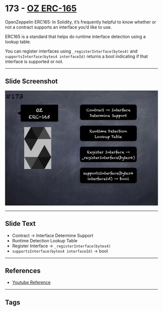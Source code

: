 # 173 - [OZ ERC-165](OZ%20ERC-165.md)
OpenZeppelin ERC165: In Solidity, it’s frequently helpful to know whether or not a contract supports an interface you’d like to use. 

ERC165 is a standard that helps do runtime interface detection using a lookup table. 

You can register interfaces using `_registerInterface(bytes4)` and `supportsInterface(bytes4 interfaceId)` returns a bool indicating if that interface is supported or not.
___
## Slide Screenshot
![173.jpg](../../images/3.%20Solidity%20201/173.jpg)
___
## Slide Text
- Contract -> Interface Determine Support
- Runtime Detection Lookup Table
- Register Interface -> `_registerInterface(bytes4)`
- `supportsInterface(bytes4 interfaceId)` -> bool
___
## References
- [Youtube Reference](https://youtu.be/L_9Fk6HRwpU?t=796)
___
## Tags